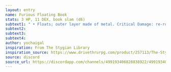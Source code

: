 ```yaml
---
layout: entry 
name: Furious Floating Book
stats: 3 HP, 11 DEX, book slam (d6)
subtext1: " • Floats; outer layer made of metal. Critical Damage: re-roll your CHA as forbidden knowledge is literally hammered into your head."
subtext2: 
subtext3: 
subtext4: 
author: yochaigal
inspiration: From The Stygian Library
inspiration_source: https://www.drivethrurpg.com/product/257113/The-Stygian-Library
source: discord
source_url: https://discordapp.com/channels/499193406828838922/499193406828838924/685533964840075309
---
```

